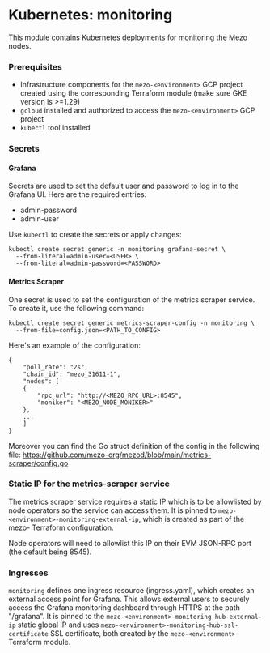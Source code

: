 # Kubernetes: monitoring

This module contains Kubernetes deployments for monitoring the Mezo nodes.

### Prerequisites

- Infrastructure components for the `mezo-<environment>` GCP project created using the
  corresponding Terraform module (make sure GKE version is >=1.29)
- `gcloud` installed and authorized to access the `mezo-<environment>` GCP project
- `kubectl` tool installed

### Secrets

#### Grafana

Secrets are used to set the default user and password to log in to
the Grafana UI. Here are the required entries:
- admin-password
- admin-user

Use `kubectl` to create the secrets or apply changes:
```Shell
kubectl create secret generic -n monitoring grafana-secret \
  --from-literal=admin-user=<USER> \
  --from-literal=admin-password=<PASSWORD>
```

#### Metrics Scraper

One secret is used to set the configuration of the metrics scraper service. To
create it, use the following command:
```Shell
kubectl create secret generic metrics-scraper-config -n monitoring \
  --from-file=config.json=<PATH_TO_CONFIG>
```

Here's an example of the configuration:
```
{
    "poll_rate": "2s",
    "chain_id": "mezo_31611-1",
    "nodes": [
	{
	    "rpc_url": "http://<MEZO_RPC_URL>:8545",
	    "moniker": "<MEZO_NODE_MONIKER>"
	},
	...
	]
}

```

Moreover you can find the Go struct definition of the config in the following
file: https://github.com/mezo-org/mezod/blob/main/metrics-scraper/config.go

### Static IP for the metrics-scraper service

The metrics scraper service requires a static IP which is to be allowlisted
by node operators so the service can access them. It is pinned to
`mezo-<environment>-monitoring-external-ip`, which is created as part of the
mezo-<environment> Terraform configuration.

Node operators will need to allowlist this IP on their EVM JSON-RPC port
(the default being 8545).

### Ingresses

`monitoring` defines one ingress resource (ingress.yaml), which  creates an external
access point for Grafana. This allows external users to securely access the Grafana
monitoring dashboard through HTTPS at the path "/grafana". It is pinned to the
`mezo-<environment>-monitoring-hub-external-ip` static global IP and uses
`mezo-<environment>-monitoring-hub-ssl-certificate` SSL certificate, both created by
the `mezo-<environment>` Terraform module.
